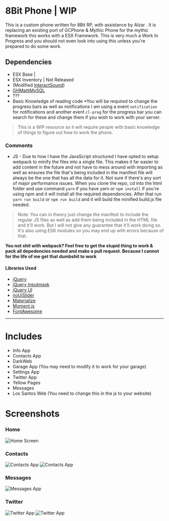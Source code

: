 # 8Bit Phone | WIP
This is a custom phone written for 8Bit RP, with assistance by Alzar . It is replacing an existing port of GCPhone & Mythic Phone for the mythic framework this works with a ESX Framework. This is very much a Work In Progress and you should not even look into using this unless you're prepared to do some work.

## Dependencies
* ESX Base |
* ESX Inventory | Not Released
* (Modified [InteractSound](https://github.com/plunkettscott/interact-sound))
* [GHMattiMySQL](https://github.com/GHMatti/ghmattimysql)
* ???
* Basic Knowledge of reading code
*You will be required to change the progress bars as well as notifications I am using a event ``notification`` for notifications and another event ``cl-prog`` for the progress bar you can search for these and change them if you wish to work with your server.

> This is a WIP resource so it will require people with basic knowledge of things to figure out how to work the phone.

### Comments

* JS - Due to how I have the JavaScript structured I have opted to setup webpack to minify the files into a single file. This makes it far easier to add content in the future and not have to mess around with importing as well as ensures the file that's being included in the manifest file will always be the one that has all the data for it. Not sure if there's any sort of major performance issues. When you clone the repo, cd into the html folder and use command ```yarn``` if you have yarn or ```npm install``` if you're using npm and it will install all the required dependencies. After that run ```yarn run build``` or ```npm run build``` and it will build the minified build.js file needed.

> Note: You can in theory just change the manifest to include the regular JS files as well as add them being included in the HTML file and it'll work. But I will not give any guarantee that it'll work doing so. It's also using ES6 modules so you may end up with errors because of that.

__You not shit with webpack? Feel free to get the stupid thing to work & pack all depedencies needed and make a pull request. Because I cannot for the life of me get that dumbshit to work__

#### Libraries Used
* [jQuery](https://jquery.com/)
* [jQuery Inputmask](http://igorescobar.github.io/jQuery-Mask-Plugin/)
* [jQuery UI](https://jqueryui.com/)
* [noUiSlider](https://github.com/leongersen/noUiSlider)
* [Materialize](https://materializecss.com/)
* [Moment.js](https://momentjs.com/)
* [FontAwesome](https://fontawesome.com/)

------
# Includes
* Info App
* Contacts App
* DarkWeb
* Garage App (You may need to modify it to work for your garage)
* Settings App
* Twitter App
* Yellow Pages
* Messages
* Los Santos Web (You need to change this in the js to your website)

# Screenshots

### Home
![Home Screen](https://i.imgur.com/4Byt7MO.png)

### Contacts
![Contacts App](https://i.imgur.com/YiZMFi6.png)
![Contacts App](https://i.imgur.com/OHnemDg.png)

### Messages
![Messages App](https://i.imgur.com/9sub4GU.png)

### Twitter
![Twitter App](https://i.imgur.com/ylAnKlm.png)
![Twitter App](https://i.imgur.com/B8t0DJz.png)
